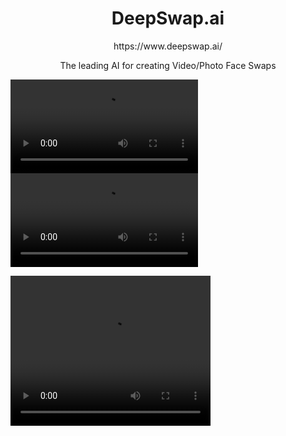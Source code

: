<h1 align="center"> DeepSwap.ai </h1>

<p align="center">https://www.deepswap.ai/ </p>

<p align="center">The leading AI for creating Video/Photo Face Swaps </p>

![Web Video](https://github.com/BiggerGeorge/Deepswap.ai/blob/main/video/web%20video.webm)
![Video](https://github.com/BiggerGeorge/Deepswap.ai/blob/main/video/web%20video.webm)

<video width="320" height="240" controls>
  <source src="https://github.com/BiggerGeorge/Deepswap.ai/blob/main/video/web%20video.webm" type="video/webm">
  Your browser does not support the video tag.
</video>


